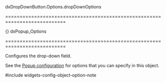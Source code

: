 <!--id-->dxDropDownButton.Options.dropDownOptions<!--/id-->
===========================================================================
<!--default-->{}<!--/default-->
<!--type-->dxPopup_Options<!--/type-->
===========================================================================

<!--shortDescription-->
Configures the drop-down field.
<!--/shortDescription-->

<!--fullDescription-->
See the [Popup configuration](/Documentation/ApiReference/UI_Widgets/dxPopup/Configuration/) for options that you can specify in this object.

#include widgets-config-object-option-note
<!--/fullDescription-->